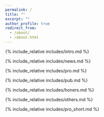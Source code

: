 ```yaml
---
permalink: /
title: ""
excerpt: ""
author_profile: true
redirect_from: 
  - /about/
  - /about.html
---
```


<span class='anchor' id='about-me'></span>
{% include_relative includes/intro.md %}

{% include_relative includes/news.md %}

{% include_relative includes/pro.md %}

{% include_relative includes/pub.md %}

{% include_relative includes/honers.md %}

{% include_relative includes/others.md %}

{% include_relative includes/pro_short.md %}
